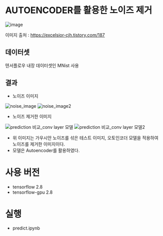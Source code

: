 # AUTOENCODER를 활용한 노이즈 제거 
![image](https://github.com/NamOhSeung/Oh-Seung-Nam/assets/98510923/cc920e0f-a05a-4dcb-af94-92f5704ce305)

이미지 출처 : https://excelsior-cjh.tistory.com/187

## 데이터셋
텐서플로우 내장 데이터셋인 MNist 사용

## 결과
- 노이즈 이미지


![noise_image](https://github.com/NamOhSeung/Oh-Seung-Nam/assets/98510923/15d2f8d3-dcfe-4ba9-b784-d115aa0f0f24)
![noise_image2](https://github.com/NamOhSeung/Oh-Seung-Nam/assets/98510923/fda3323d-e81c-4332-9930-1397555c21fa)

- 노이즈 제거한 이미지


![prediction 비교_conv layer 모델](https://github.com/NamOhSeung/Oh-Seung-Nam/assets/98510923/13114dbe-cfba-4f9f-84f9-69019cd5bce3)
![prediction 비교_conv layer 모델2](https://github.com/NamOhSeung/Oh-Seung-Nam/assets/98510923/fadb79d7-e7e1-46d6-a147-71db17e3ec9f)

- 위 이미지는 가우시안 노이즈를 섞은 테스트 이미지, 오토인코더 모델을 적용하여 노이즈를 제거한 이미지이다.
- 모델은 Autoencoder를 활용하였다.

# 사용 버전
- tensorflow 2.8
- tensorflow-gpu 2.8

# 실행
- predict.ipynb
